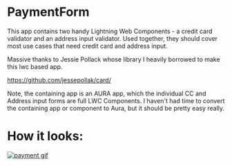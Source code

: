# PaymentForm

This app contains two handy Lightning Web Components - a credit card validator and an address input validator.
Used together, they should cover most use cases that need credit card and address input.

Massive thanks to Jessie Pollack whose library I heavily borrowed to make this lwc based app.

https://github.com/jessepollak/card/

Note, the containing app is an AURA app, which the individual CC and Address input forms are full LWC Components.
I haven't had time to convert the containing app or component to Aura, but it should be pretty easy really.

# How it looks:
[![payment gif][1]][1]

[2]: https://media.giphy.com/media/ifMS0C6OgaOOsTm4Wg/giphy.gif
[1]: https://github.com/rapsacnz/PaymentForm/blob/master/PaymentForm2.gif


